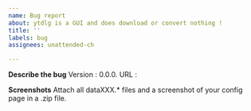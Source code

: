 ```yaml
---
name: Bug report
about: ytdlg is a GUI and does download or convert nothing !
title: ''
labels: bug
assignees: unattended-ch

---
```


**Describe the bug**
Version : 0.0.0.
URL : 

**Screenshots**
Attach all dataXXX.* files and a screenshot of your config page in a .zip file.
